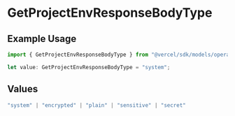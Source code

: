# GetProjectEnvResponseBodyType

## Example Usage

```typescript
import { GetProjectEnvResponseBodyType } from "@vercel/sdk/models/operations/getprojectenv.js";

let value: GetProjectEnvResponseBodyType = "system";
```

## Values

```typescript
"system" | "encrypted" | "plain" | "sensitive" | "secret"
```